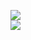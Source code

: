 [![](https://img.shields.io/badge/Made%20With-Github%20Spray-lightgrey.svg?style=for-the-badge&logo=github)](https://github.com/Annihil/github-spray#9767)  
[![](https://i.imgur.com/2DrTn0Z.gif)](https://github.com/Annihil/github-spray)